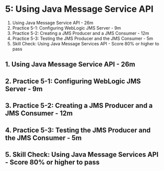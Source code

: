 # 5: Using Java Message Service API

1. Using Java Message Service API - 26m
2. Practice 5-1: Configuring WebLogic JMS Server - 9m
3. Practice 5-2: Creating a JMS Producer and a JMS Consumer - 12m
4. Practice 5-3: Testing the JMS Producer and the JMS Consumer - 5m
5. Skill Check: Using Java Message Services API - Score 80% or higher to pass

## 1. Using Java Message Service API - 26m
## 2. Practice 5-1: Configuring WebLogic JMS Server - 9m
## 3. Practice 5-2: Creating a JMS Producer and a JMS Consumer - 12m
## 4. Practice 5-3: Testing the JMS Producer and the JMS Consumer - 5m
## 5. Skill Check: Using Java Message Services API - Score 80% or higher to pass
